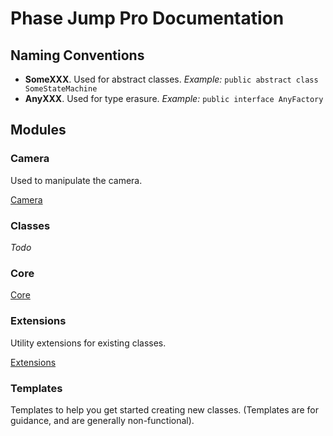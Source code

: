 # Phase Jump Pro Documentation

## Naming Conventions

- **SomeXXX**. Used for abstract classes. _Example:_ `public abstract class SomeStateMachine`
- **AnyXXX**. Used for type erasure. _Example:_ `public interface AnyFactory`

## Modules

### Camera

Used to manipulate the camera.

[Camera](modules/camera.md)

### Classes

_Todo_

### Core

[Core](modules/core.md)

### Extensions

Utility extensions for existing classes.

[Extensions](modules/extensions.md)

### Templates

Templates to help you get started creating new classes. (Templates are for guidance, and are generally non-functional).
